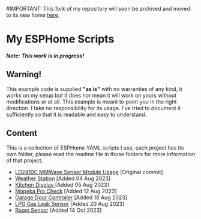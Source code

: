 #IMPORTANT: This fork of my repository will soon be archived and moved to its new home [here](https://github.com/homeautomatorza/ESPHome).

# My ESPHome Scripts

***Note: This work is in progress!***

## Warning!

This example code is supplied **"as is"** with no warranties of any kind, it works on my setup but it does not mean it will work on yours without modifications or at all. This example is meant to point you in the right direction. I take no responsibility for its usage. 
I've tried to document it sufficiently so that it is readable and easy to understand.

## Content
This is a collection of ESPHome YAML scripts I use, each project has its own folder, please read the readme file in those folders for more information of that project.

- [LD2410C MMWave Sensor Module Usage](LD2410C_MMwave/README.md) [Original commit]
- [Weather Station](Weather_Station/README.md) [Added 04 Aug 2023]
- [Kitchen Display ](Kitchen_Display/README.md) [Added 05 Aug 2023]
- [Mopeka Pro Check](Mopeka_Pro_Check/README.md) [Added 12 Aug 2023]
- [Garage Door Controller](Garage_Door_Controller/README.md) [Added 18 Aug 2023]
- [LPG Gas Leak Sensor](LPG_Gas_Leak_Sensor/README.md) [Added 20 Aug 2023]
- [Room Sensor](Room_Sensor/README.md) [Added 14 Oct 2023]
